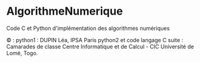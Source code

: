 # AlgorithmeNumerique
Code C et Python d'implémentation des algorithmes numériques

&copy; :
        python1 : DUPIN Léa, IPSA Paris
        python2 et code langage C suite : Camarades de classe Centre Informatique et de Calcul - CIC Université de Lomé, Togo.
